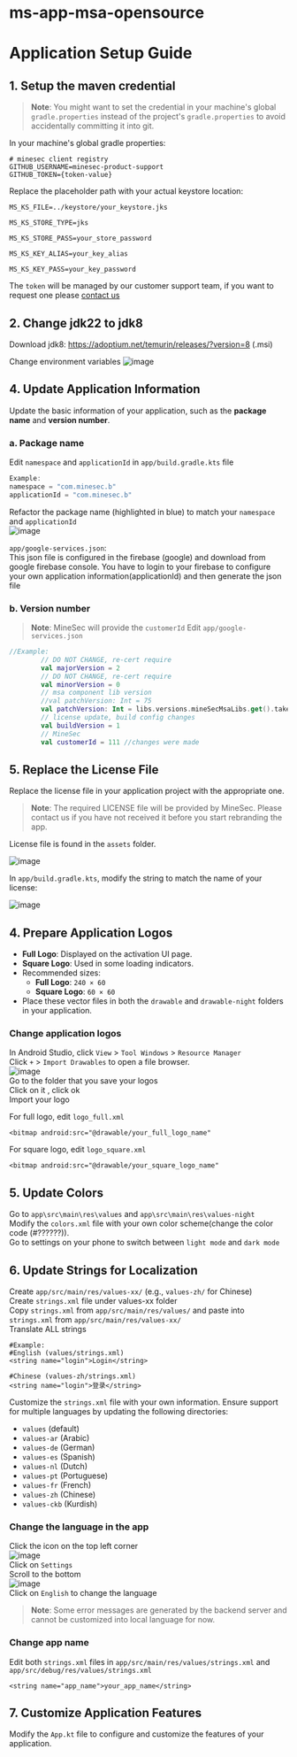 # ms-app-msa-opensource
# Application Setup Guide

## 1. Setup the maven credential
> **Note**: You might want to set the credential in your machine's global `gradle.properties` instead of the project's `gradle.properties` to avoid accidentally committing it into git.

In your machine's global gradle properties:

```text file="~/.gradle/gradle.properties"
# minesec client registry
GITHUB_USERNAME=minesec-product-support
GITHUB_TOKEN={token-value}
```
Replace the placeholder path with your actual keystore location:
```text file="~/.gradle/gradle.properties"
MS_KS_FILE=../keystore/your_keystore.jks

MS_KS_STORE_TYPE=jks

MS_KS_STORE_PASS=your_store_password

MS_KS_KEY_ALIAS=your_key_alias

MS_KS_KEY_PASS=your_key_password
```
The `token` will be managed by our customer support team, if you want to request one please [contact us](mailto:support@theminesec.com?subject=Request%20for%20registry%20credential)

## 2. Change jdk22 to jdk8
Download jdk8: https://adoptium.net/temurin/releases/?version=8    (.msi)

Change environment variables
![image](https://github.com/user-attachments/assets/552b40b3-4968-47cb-834c-db5b5792e5d2)



## 4. Update Application Information
Update the basic information of your application, such as the **package name** and **version number**.

### a. Package name
Edit `namespace` and `applicationId` in `app/build.gradle.kts` file <br>

```kotlin
Example:
namespace = "com.minesec.b"
applicationId = "com.minesec.b"
```
Refactor the package name (highlighted in blue) to match your `namespace` and `applicationId` <br>
![image](https://github.com/user-attachments/assets/e7553471-be5b-4399-b0f1-31b6e58ed895)<br>

`app/google-services.json`: <br>
This json file is configured in the firebase (google) and download from google firebase console. You have to login to your firebase to configure your own application information(applicationId) and then generate the json file

### b. Version number
> **Note**: MineSec will provide the `customerId`
Edit  `app/google-services.json` <br>

```kotlin
//Example:
        // DO NOT CHANGE, re-cert require
        val majorVersion = 2
        // DO NOT CHANGE, re-cert require
        val minorVersion = 0
        // msa component lib version
        //val patchVersion: Int = 75
        val patchVersion: Int = libs.versions.mineSecMsaLibs.get().takeLast(3).takeLastWhile { it.isDigit() }.toInt()
        // license update, build config changes
        val buildVersion = 1
        // MineSec
        val customerId = 111 //changes were made
```

## 5. Replace the License File
Replace the license file in your application project with the appropriate one.
> **Note**: The required LICENSE file will be provided by MineSec. Please contact us if you have not received it before you start rebranding the app.

License file is found in the `assets` folder.

![image](https://github.com/user-attachments/assets/085a0128-19ae-4ffb-9ad1-93d87def0744)

In `app/build.gradle.kts`, modify the string to match the name of your license:

![image](https://github.com/user-attachments/assets/6a19bc9e-19f3-4c1a-b7ab-5be86deff6e3)

## 4. Prepare Application Logos
- **Full Logo**: Displayed on the activation UI page.
- **Square Logo**: Used in some loading indicators.
- Recommended sizes:
    - **Full Logo**: `240 × 60`
    - **Square Logo**: `60 × 60`
- Place these vector files in both the `drawable` and `drawable-night` folders in your application.

### Change application logos
In Android Studio, click `View` > `Tool Windows` > `Resource Manager` <br>
Click `+` > `Import Drawables` to open a file browser. <br>
![image](https://github.com/user-attachments/assets/cc2ab0f2-ebaf-4667-b8b7-d1bc11ffdf06)<br>
Go to the folder that you save your logos <br>
Click on it , click ok <br>
Import your logo

For full logo, edit `logo_full.xml`
```
<bitmap android:src="@drawable/your_full_logo_name"
```
For square logo, edit `logo_square.xml`
```
<bitmap android:src="@drawable/your_square_logo_name"
```

## 5. Update Colors
Go to `app\src\main\res\values` and `app\src\main\res\values-night`<br>
Modify the `colors.xml` file with your own color scheme(change the color code (#??????)). <br>
Go to settings on your phone to switch between `light mode` and `dark mode`

## 6. Update Strings for Localization
Create `app/src/main/res/values-xx/` (e.g., `values-zh/` for Chinese) <br>
Create `strings.xml` file under values-xx folder <br>
Copy `strings.xml` from `app/src/main/res/values/` and paste into `strings.xml` from `app/src/main/res/values-xx/` <br>
Translate ALL strings
```
#Example:
#English (values/strings.xml)
<string name="login">Login</string>

#Chinese (values-zh/strings.xml)
<string name="login">登录</string>
```
Customize the `strings.xml` file with your own information. Ensure support for multiple languages by updating the following directories:
- `values` (default)
- `values-ar` (Arabic)
- `values-de` (German)
- `values-es` (Spanish)
- `values-nl` (Dutch)
- `values-pt` (Portuguese)
- `values-fr` (French)
- `values-zh` (Chinese)
- `values-ckb` (Kurdish)

### Change the language in the app
Click the icon on the top left corner<br>![image](https://github.com/user-attachments/assets/401df812-d134-4c79-b6e4-c3ede1658bbc) <br>
Click on `Settings` <br>
Scroll to the bottom<br>![image](https://github.com/user-attachments/assets/82a18e59-af2f-4b91-8452-7ae852983582) <br>
Click on `English` to change the language

> **Note**: Some error messages are generated by the backend server and cannot be customized into local language for now.

### Change app name
Edit both `strings.xml` files in `app/src/main/res/values/strings.xml` and `app/src/debug/res/values/strings.xml` <br>
```
<string name="app_name">your_app_name</string>
```

## 7. Customize Application Features
Modify the `App.kt` file to configure and customize the features of your application.
